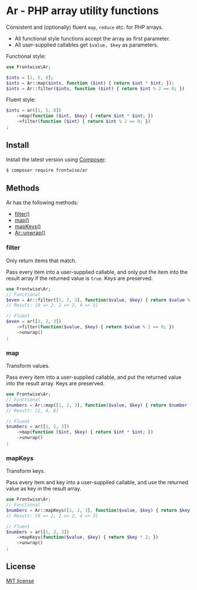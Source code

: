 # Ar - PHP array utility functions

<!-- [![Build Status](https://travis-ci.org/adbario/php-dot-notation.svg?branch=2.x)](https://travis-ci.org/adbario/php-dot-notation)
[![Coverage Status](https://coveralls.io/repos/github/adbario/php-dot-notation/badge.svg?branch=2.x)](https://coveralls.io/github/adbario/php-dot-notation?branch=2.x)
[![Total Downloads](https://poser.pugx.org/adbario/php-dot-notation/downloads)](https://packagist.org/packages/adbario/php-dot-notation)
[![License](https://poser.pugx.org/adbario/php-dot-notation/license)](LICENSE.md) -->

Consistent and (optionally) fluent `map`, `reduce` etc. for PHP arrays.

* All functional style functions accept the array as first parameter.
* All user-supplied callables get `$value, $key` as parameters.

Functional style:

```php
use Frontwise\Ar;

$ints = [1, 5, 8];
$ints = Ar::map($ints, function ($int) { return $int * $int; });
$ints = Ar::filter($ints, function ($int) { return $int % 2 == 0; })
```

Fluent style:

```php
$ints = ar([1, 5, 8])
    ->map(function ($int, $key) { return $int * $int; })
    ->filter(function ($int) { return $int % 2 == 0; })
;
```

## Install

Install the latest version using [Composer](https://getcomposer.org/):

```
$ composer require frontwise/ar
```

## Methods

Ar has the following methods:

- [filter()](#filter)
- [map()](#map)
- [mapKeys()](#mapKeys)
- [Ar::unwrap()](#unwrap)

<a name="filter"></a>
### filter

Only return items that match.

Pass every item into a user-supplied callable, and only put the item into the result array if the returned value is `true`.
Keys are preserved.

```php
use Frontwise\Ar;
// Functional
$even = Ar::filter([1, 2, 3], function($value, $key) { return $value % 2 == 0; }); 
// Result: [0 => 2, 2 => 2, 4 => 3]
```

```php
// Fluent
$even = ar([1, 2, 3])
    ->filter(function($value, $key) { return $value % 2 == 0; })
    ->unwrap()
;
```

<a name="map"></a>
### map

Transform values.

Pass every item into a user-supplied callable, and put the returned value into the result array.
Keys are preserved.

```php
use Frontwise\Ar;
// Functional
$numbers = Ar::map([1, 2, 3], function($value, $key) { return $number * 2; }); 
// Result: [2, 4, 6]
```

```php
// Fluent
$numbers = ar([1, 2, 3])
    ->map(function ($int, $key) { return $int * $int; })
    ->unwrap()
;
```

<a name="mapKeys"></a>
### mapKeys

Transform keys.

Pass every item and key into a user-supplied callable, and use the returned value as key in the result array.

```php
use Frontwise\Ar;
// Functional
$numbers = Ar::mapKeys([1, 2, 3], function($value, $key) { return $key * 2; }); 
// Result: [0 => 2, 2 => 2, 4 => 3]
```

```php
// Fluent
$numbers = ar([1, 2, 3])
    ->mapKeys(function($value, $key) { return $key * 2; })
    ->unwrap()
;
```

## License

[MIT license](LICENSE.md)